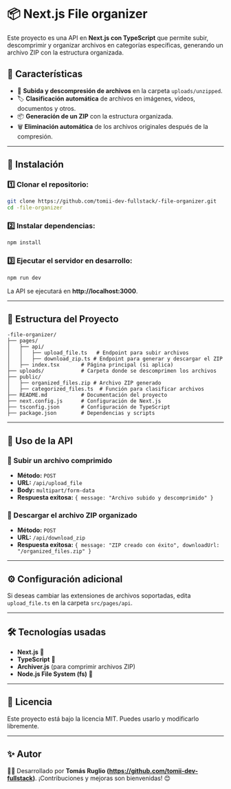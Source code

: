 # 📦 Next.js File organizer

Este proyecto es una API en **Next.js con TypeScript** que permite subir, descomprimir y organizar archivos en categorías específicas, generando un archivo ZIP con la estructura organizada.

## 🚀 Características
- 📂 **Subida y descompresión de archivos** en la carpeta `uploads/unzipped`.
- 🏷 **Clasificación automática** de archivos en imágenes, videos, documentos y otros.
- 📦 **Generación de un ZIP** con la estructura organizada.
- 🗑 **Eliminación automática** de los archivos originales después de la compresión.

---

## 📌 Instalación

### 1️⃣ Clonar el repositorio:
```sh
git clone https://github.com/tomii-dev-fullstack/-file-organizer.git
cd -file-organizer
```

### 2️⃣ Instalar dependencias:
```sh
npm install
```

### 3️⃣ Ejecutar el servidor en desarrollo:
```sh
npm run dev
```

La API se ejecutará en **http://localhost:3000**.

---

## 📁 Estructura del Proyecto
```
-file-organizer/
├── pages/
│   ├── api/
│   │   ├── upload_file.ts   # Endpoint para subir archivos
│   │   ├── download_zip.ts # Endpoint para generar y descargar el ZIP
│   ├── index.tsx       # Página principal (si aplica)
├── uploads/            # Carpeta donde se descomprimen los archivos
├── public/
│   ├── organized_files.zip # Archivo ZIP generado
│   ├── categorized_files.ts  # Función para clasificar archivos
├── README.md           # Documentación del proyecto
├── next.config.js      # Configuración de Next.js
├── tsconfig.json       # Configuración de TypeScript
├── package.json        # Dependencias y scripts
```

---

## 📌 Uso de la API

### 🔹 Subir un archivo comprimido
- **Método:** `POST`
- **URL:** `/api/upload_file`
- **Body:** `multipart/form-data`
- **Respuesta exitosa:** `{ message: "Archivo subido y descomprimido" }`

### 🔹 Descargar el archivo ZIP organizado
- **Método:** `POST`
- **URL:** `/api/download_zip`
- **Respuesta exitosa:** `{ message: "ZIP creado con éxito", downloadUrl: "/organized_files.zip" }`

---

## ⚙️ Configuración adicional
Si deseas cambiar las extensiones de archivos soportadas, edita `upload_file.ts` en la carpeta `src/pages/api`.

---

## 🛠 Tecnologías usadas
- **Next.js** 🚀
- **TypeScript** 🦾
- **Archiver.js** (para comprimir archivos ZIP)
- **Node.js File System (fs)** 📂

---

## 📜 Licencia
Este proyecto está bajo la licencia MIT. Puedes usarlo y modificarlo libremente.

---

## ✨ Autor
👨‍💻 Desarrollado por **Tomás Ruglio (https://github.com/tomii-dev-fullstack)**. ¡Contribuciones y mejoras son bienvenidas! 😊

